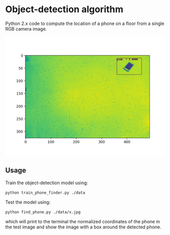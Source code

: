 # Object-detection algorithm

Python 2.x code to compute the 
location of a phone on a floor from a single RGB camera image. 

<img src='data/detected_phone.png' width='600'>

## Usage 

Train the object-detection model using:
```
python train_phone_finder.py ./data 
```
Test the model using: 
```
python find_phone.py ./data/x.jpg
```
which will print to the terminal 
the normalized coordinates of the phone in the test image and 
show the image with a box around the detected phone.

